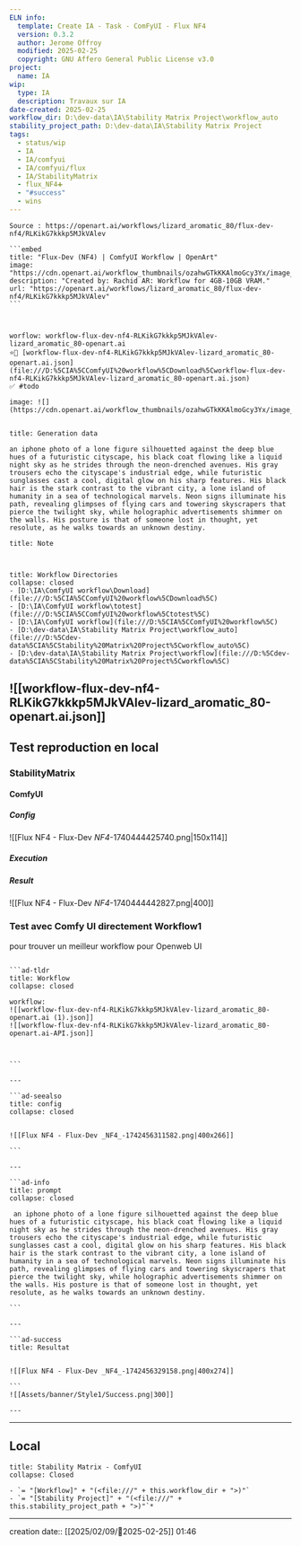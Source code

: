 ```yaml
---
ELN info:
  template: Create IA - Task - ComFyUI - Flux NF4
  version: 0.3.2
  author: Jerome Offroy
  modified: 2025-02-25
  copyright: GNU Affero General Public License v3.0
project:
  name: IA
wip:
  type: IA
  description: Travaux sur IA
date-created: 2025-02-25
workflow_dir: D:\dev-data\IA\Stability Matrix Project\workflow_auto
stability_project_path: D:\dev-data\IA\Stability Matrix Project
tags:
  - status/wip
  - IA
  - IA/comfyui
  - IA/comfyui/flux
  - IA/StabilityMatrix
  - flux_NF4➕
  - "#success"
  - wins
---
```

``````ad-tip
Source : https://openart.ai/workflows/lizard_aromatic_80/flux-dev-nf4/RLKikG7kkkp5MJkVAlev

```embed 
title: "Flux-Dev (NF4) | ComfyUI Workflow | OpenArt"
image: "https://cdn.openart.ai/workflow_thumbnails/ozahwGTkKKAlmoGcy3Yx/image_zErkaJfs_1723411799672_raw.jpg"
description: "Created by: Rachid AR: Workflow for 4GB-10GB VRAM."
url: "https://openart.ai/workflows/lizard_aromatic_80/flux-dev-nf4/RLKikG7kkkp5MJkVAlev"
```



worflow: workflow-flux-dev-nf4-RLKikG7kkkp5MJkVAlev-lizard_aromatic_80-openart.ai
⭐🚧 [workflow-flux-dev-nf4-RLKikG7kkkp5MJkVAlev-lizard_aromatic_80-openart.ai.json](file:///D:%5CIA%5CComfyUI%20workflow%5CDownload%5Cworkflow-flux-dev-nf4-RLKikG7kkkp5MJkVAlev-lizard_aromatic_80-openart.ai.json)
✅ #todo

image: ![](https://cdn.openart.ai/workflow_thumbnails/ozahwGTkKKAlmoGcy3Yx/image_zErkaJfs_1723411799672_raw.jpg)


``````

````ad-quote
title: Generation data

an iphone photo of a lone figure silhouetted against the deep blue hues of a futuristic cityscape, his black coat flowing like a liquid night sky as he strides through the neon-drenched avenues. His gray trousers echo the cityscape's industrial edge, while futuristic sunglasses cast a cool, digital glow on his sharp features. His black hair is the stark contrast to the vibrant city, a lone island of humanity in a sea of technological marvels. Neon signs illuminate his path, revealing glimpses of flying cars and towering skyscrapers that pierce the twilight sky, while holographic advertisements shimmer on the walls. His posture is that of someone lost in thought, yet resolute, as he walks towards an unknown destiny.

````

```ad-note
title: Note



```
```ad-info
title: Workflow Directories
collapse: closed
- [D:\IA\ComfyUI workflow\Download](file:///D:%5CIA%5CComfyUI%20workflow%5CDownload%5C)
- [D:\IA\ComfyUI workflow\totest](file:///D:%5CIA%5CComfyUI%20workflow%5Ctotest%5C)
- [D:\IA\ComfyUI workflow](file:///D:%5CIA%5CComfyUI%20workflow%5C)
- [D:\dev-data\IA\Stability Matrix Project\workflow_auto](file:///D:%5Cdev-data%5CIA%5CStability%20Matrix%20Project%5Cworkflow_auto%5C)
- [D:\dev-data\IA\Stability Matrix Project\workflow](file:///D:%5Cdev-data%5CIA%5CStability%20Matrix%20Project%5Cworkflow%5C)
```

![[workflow-flux-dev-nf4-RLKikG7kkkp5MJkVAlev-lizard_aromatic_80-openart.ai.json]]
---


## Test reproduction en local
### StabilityMatrix


#### ComfyUI
##### Config
![[Flux NF4 - Flux-Dev _NF4_-1740444425740.png|150x114]]
##### Execution
##### Result
![[Flux NF4 - Flux-Dev _NF4_-1740444442827.png|400]]


### Test avec Comfy UI directement Workflow1
pour trouver un meilleur workflow pour  Openweb UI 


```````ad-success

```ad-tldr
title: Workflow
collapse: closed

workflow: 
![[workflow-flux-dev-nf4-RLKikG7kkkp5MJkVAlev-lizard_aromatic_80-openart.ai (1).json]]
![[workflow-flux-dev-nf4-RLKikG7kkkp5MJkVAlev-lizard_aromatic_80-openart.ai-API.json]]



```

---

```ad-seealso
title: config
collapse: closed


![[Flux NF4 - Flux-Dev _NF4_-1742456311582.png|400x266]]

```

---

```ad-info
title: prompt 
collapse: closed 

 an iphone photo of a lone figure silhouetted against the deep blue hues of a futuristic cityscape, his black coat flowing like a liquid night sky as he strides through the neon-drenched avenues. His gray trousers echo the cityscape's industrial edge, while futuristic sunglasses cast a cool, digital glow on his sharp features. His black hair is the stark contrast to the vibrant city, a lone island of humanity in a sea of technological marvels. Neon signs illuminate his path, revealing glimpses of flying cars and towering skyscrapers that pierce the twilight sky, while holographic advertisements shimmer on the walls. His posture is that of someone lost in thought, yet resolute, as he walks towards an unknown destiny.

```

---

```ad-success
title: Resultat 
 

![[Flux NF4 - Flux-Dev _NF4_-1742456329158.png|400x274]]

```
![[Assets/banner/Style1/Success.png|300]]

---

```````

---
## Local

```ad-tip
title: Stability Matrix - ComfyUI
collapse: Closed

- `= "[Workflow]" + "(<file:///" + this.workflow_dir + ">)"`
- `= "[Stability Project]" + "(<file:///" + this.stability_project_path + ">)"`*
```

---
creation date:: [[2025/02/09/📒2025-02-25]]  01:46

